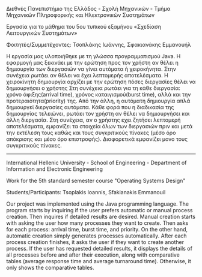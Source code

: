 Διεθνές Πανεπιστήμιο της Ελλάδος - Σχολή Μηχανικών - Τμήμα Μηχανικών Πληροφορικής και Ηλεκτρονικών Συστημάτων

Εργασία για το μάθημα του 5ου τυπικού εξαμήνου «Σχεδίαση Λειτουργικών Συστημάτων»

Φοιτητές/Συμμετέχοντες: Τσοπλάκης Ιωάννης, Σφακιανάκης Εμμανουήλ

H εργασία μας υλοποιήθηκε με τη γλώσσα προγραμματισμού Java. H εφαρμογή μας ξεκινάει με την ερώτηση προς τον χρήστη αν θέλει η δημιουργία των διεργασιών να γίνει αυτόματα ή χειροκήνητα. Στην συνέχεια ρωτάει αν θέλει να έχει λεπτομερής αποτελέσματα. Η χειροκίνητη δημιουργία αρχίζει με την ερώτηση πόσες διεργασίες θέλει να δημιουργήσει ο χρήστης Στη συνέχεια ρωτάει για τη κάθε διεργασία: χρόνο άφιξης(arrival time), χρόνος καταιγισμού(burst time), αλλά και την προτεραιότητα(priority) της. Aπό την άλλη, η αυτόματη δημιουργία απλά δημιουργεί διεργασίες αυτόματα. Κάθε φορά που η διαδικασία της δημιουργίας τελειώνει, ρωτάει τον χρήστη αν θέλει να δημιουργήσει και άλλη διεργασία. Στη συνέχεια, αν ο χρήστης εχει ζητήσει λεπτομερή αποτελέσματα, εμφανίζει τα στοιχεία όλων των διεργασιών πριν και μετά την εκτέλεση τους καθώς και τους συγκριτικούς πίνακες (μέσο όρο απόκρισης και μέσο όρο επιστροφής). Διαφορετικά εμφανίζει μονο τους συγκριτικούς πίνακες.

-------------------------------
International Hellenic University - School of Engineering - Department of Information and Electronic Engineering

Work for the 5th standard semester course "Operating Systems Design"

Students/Participants: Tsoplakis Ioannis, Sfakianakis Emmanouil

Our project was implemented using the Java programming language. The program starts by inquiring if the user prefers automatic or manual process creation. Then inquires if detailed results are desired. Manual creation starts with asking the user how many processes they want to create. Then asks for each process: arrival time, burst time, and priority. On the other hand, automatic creation simply generates processes automatically. After each process creation finishes, it asks the user if they want to create another process. If the user has requested detailed results, it displays the details of all processes before and after their execution, along with comparative tables (average response time and average turnaround time). Otherwise, it only shows the comparative tables.
